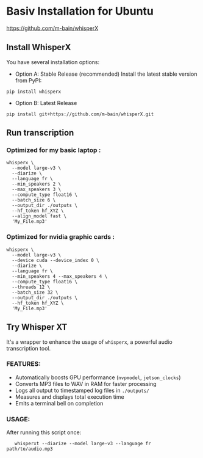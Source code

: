 # Basiv Installation for Ubuntu

https://github.com/m-bain/whisperX

## Install WhisperX
You have several installation options:

- Option A: Stable Release (recommended)
Install the latest stable version from PyPI:
```shell
pip install whisperx
```

- Option B: Latest Release
```shell
pip install git+https://github.com/m-bain/whisperX.git
```

## Run transcription

### Optimized for my basic laptop :

```shell
whisperx \
  --model large-v3 \
  --diarize \
  --language fr \
  --min_speakers 2 \
  --max_speakers 3 \
  --compute_type float16 \
  --batch_size 6 \
  --output_dir ./outputs \
  --hf_token hf_XYZ \
  --align_model fast \
  'My_File.mp3'
```

### Optimized for nvidia graphic cards :

```shell
whisperx \
  --model large-v3 \
  --device cuda --device_index 0 \
  --diarize \
  --language fr \
  --min_speakers 4 --max_speakers 4 \
  --compute_type float16 \
  --threads 12 \
  --batch_size 32 \
  --output_dir ./outputs \
  --hf_token hf_XYZ \
  'My_File.mp3'
```

## Try Whisper XT
It's a wrapper to enhance the usage of `whisperx`, a powerful audio transcription tool.

### FEATURES:
 - Automatically boosts GPU performance (`nvpmodel`, `jetson_clocks`)
 - Converts MP3 files to WAV in RAM for faster processing
 - Logs all output to timestamped log files in `./outputs/`
 - Measures and displays total execution time
 - Emits a terminal bell on completion

### USAGE:
After running this script once:
```shell
   whisperxt --diarize --model large-v3 --language fr path/to/audio.mp3
```
